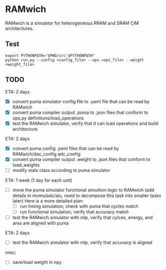 # RAMwich

RAMwich is a simulator for heterogeneous RRAM and SRAM CiM architectures.

## Test

```shell
export PYTHONPATH="$PWD/src:$PYTHONPATH"
python run.py --config <config_file> --ops <ops_file> --weight <weight_file>
```

## TODO

ETA: 2 days
- [x] convert puma simulator config file to .yaml file that can be read by RAMwich
- [x] convert puma compiler output .puma to .json files that conform to ops.py definitions/load_operations
- [x] test the RAMwich simulator, verify that it can load operations and build architecture

ETA: 2 days
- [x] convert puma config .yaml files that can be read by RAMwich/dac_config adc_config
- [x] convert puma compiler output .weight to .json files that conform to load_weights
- [ ] modify stats class according to puma simulator

ETA: 1 week (1 day for each unit)
- [ ] move the puma simulator functional simultion logic to RAMwich (add details in mvmu/adc/alu, need to decompose this task into smaller tasks later) Here is a more detailed plan:
  - [ ] run timing simulation, check with puma that cycles match
  - [ ] run functional simulation, verify that accuracy match

- [ ] test the RAMwich simulator with mlp, verify that cylces, energy, and area are aligned with puma

ETA: 2 days
- [ ] test the RAMwich simulator with mlp, verify that accuracy is aligned

misc:
- [ ] save/load weight in npy

